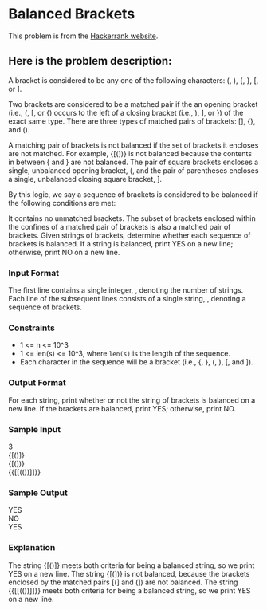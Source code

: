 # Balanced Brackets

This problem is from the [Hackerrank website](https://www.hackerrank.com/challenges/balanced-brackets).

## Here is the problem description:

A bracket is considered to be any one of the following characters: (, ), {, }, [, or ].

Two brackets are considered to be a matched pair if the an opening bracket (i.e., (, [, or {) occurs to the left of a closing bracket (i.e., ), ], or }) of the exact same type. There are three types of matched pairs of brackets: [], {}, and ().

A matching pair of brackets is not balanced if the set of brackets it encloses are not matched. For example, {[(])} is not balanced because the contents in between { and } are not balanced. The pair of square brackets encloses a single, unbalanced opening bracket, (, and the pair of parentheses encloses a single, unbalanced closing square bracket, ].

By this logic, we say a sequence of brackets is considered to be balanced if the following conditions are met:

It contains no unmatched brackets.
The subset of brackets enclosed within the confines of a matched pair of brackets is also a matched pair of brackets.
Given  strings of brackets, determine whether each sequence of brackets is balanced. If a string is balanced, print YES on a new line; otherwise, print NO on a new line.

### Input Format

The first line contains a single integer, , denoting the number of strings. 
Each line  of the  subsequent lines consists of a single string, , denoting a sequence of brackets.

### Constraints

- 1 <= n <= 10^3
- 1 <= len(s) <= 10^3, where `len(s)` is the length of the sequence.
- Each character in the sequence will be a bracket (i.e., {, }, (, ), [, and ]).

### Output Format

For each string, print whether or not the string of brackets is balanced on a new line. If the brackets are balanced, print YES; otherwise, print NO.

### Sample Input

3<br /> 
{[()]}<br />
{[(])}<br /> 
{{[[(())]]}}

### Sample Output

YES<br />
NO<br />
YES<br />

### Explanation

The string {[()]} meets both criteria for being a balanced string, so we print YES on a new line.
The string {[(])} is not balanced, because the brackets enclosed by the matched pairs [(] and (]) are not balanced.
The string {{[[(())]]}} meets both criteria for being a balanced string, so we print YES on a new line.
